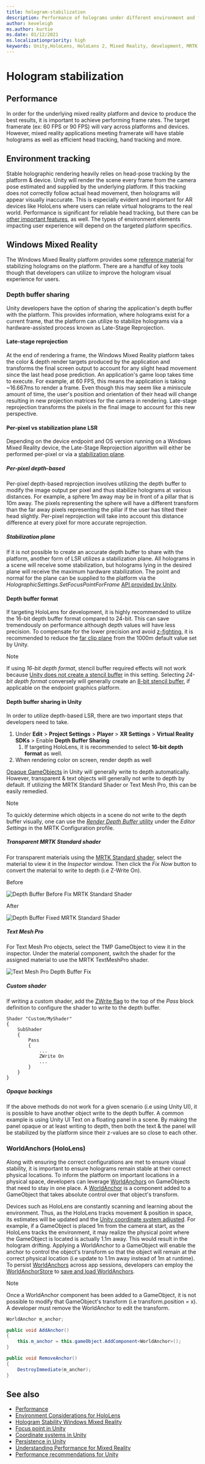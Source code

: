 ```yaml
---
title: hologram-stabilization
description: Performance of holograms under different environment and frame rate conditions.
author: keveleigh
ms.author: kurtie
ms.date: 01/12/2021
ms.localizationpriority: high
keywords: Unity,HoloLens, HoloLens 2, Mixed Reality, development, MRTK, Environment tracking, TMP,
---
```


# Hologram stabilization

## Performance

In order for the underlying mixed reality platform and device to produce the best results, it is important to achieve performing frame rates. The target framerate (ex: 60 FPS or 90 FPS) will vary across platforms and devices. However, mixed reality applications meeting framerate will have stable holograms as well as efficient head tracking, hand tracking and more.  

## Environment tracking

Stable holographic rendering heavily relies on head-pose tracking by the platform & device. Unity will render the scene every frame from the camera pose estimated and supplied by the underlying platform. If this tracking does not correctly follow actual head movement, then holograms will appear visually inaccurate. This is especially evident and important for AR devices like HoloLens where users can relate virtual holograms to the real world. Performance is significant for reliable head tracking, but there can be [other important features](https://docs.microsoft.com/windows/mixed-reality/environment-considerations-for-hololens), as well. The types of environment elements impacting user experience will depend on the targeted platform specifics.

## Windows Mixed Reality

The Windows Mixed Reality platform provides some [reference material](https://docs.microsoft.com/windows/mixed-reality/hologram-stability) for stabilizing holograms on the platform. There are a handful of key tools though that developers can utilize to improve the hologram visual experience for users.

### Depth buffer sharing

Unity developers have the option of sharing the application's depth buffer with the platform. This provides information, where holograms exist for a current frame, that the platform can utilize to stabilize holograms via a hardware-assisted process known as Late-Stage Reprojection.

#### Late-stage reprojection

At the end of rendering a frame, the Windows Mixed Reality platform takes the color & depth render targets produced by the application and transforms the final screen output to account for any slight head movement since the last head pose prediction. An application's game loop takes time to execute. For example, at 60 FPS, this means the application is taking ~16.667ms to render a frame. Even though this may seem like a miniscule amount of time, the user's position and orientation of their head will change resulting in new projection matrices for the camera in rendering. Late-stage reprojection transforms the pixels in the final image to account for this new perspective.

#### Per-pixel vs stabilization plane LSR

Depending on the device endpoint and OS version running on a Windows Mixed Reality device, the Late-Stage Reprojection algorithm will either be performed per-pixel or via a [stabilization plane](https://docs.microsoft.com/windows/mixed-reality/hologram-stability#stabilization-plane).

##### Per-pixel depth-based

Per-pixel depth-based reprojection involves utilizing the depth buffer to modify the image output per pixel and thus stabilize holograms at various distances. For example, a sphere 1m away may be in front of a pillar that is 10m away. The pixels representing the sphere will have a different transform than the far away pixels representing the pillar if the user has tilted their head slightly. Per-pixel reprojection will take into account this distance difference at every pixel for more accurate reprojection.

##### Stabilization plane

If it is not possible to create an accurate depth buffer to share with the platform, another form of LSR utilizes a stabilization plane. All holograms in a scene will receive some stabilization, but holograms lying in the desired plane will receive the maximum hardware stabilization. The point and normal for the plane can be supplied to the platform via the *HolographicSettings.SetFocusPointForFrame* [API provided by Unity](https://docs.microsoft.com/windows/mixed-reality/focus-point-in-unity).

#### Depth buffer format

If targeting HoloLens for development, it is highly recommended to utilize the 16-bit depth buffer format compared to 24-bit. This can save tremendously on performance although depth values will have less precision. To compensate for the lower precision and avoid [z-fighting](https://en.wikipedia.org/wiki/Z-fighting), it is recommended to reduce the [far clip plane](https://docs.unity3d.com/Manual/class-Camera.html) from the 1000m default value set by Unity.

> [!NOTE]
> If using *16-bit depth format*, stencil buffer required effects will not work because [Unity does not create a stencil buffer](https://docs.unity3d.com/ScriptReference/RenderTexture-depth.html) in this setting. Selecting *24-bit depth format* conversely will generally create an [8-bit stencil buffer](https://docs.unity3d.com/Manual/SL-Stencil.html), if applicable on the endpoint graphics platform.

#### Depth buffer sharing in Unity

In order to utilize depth-based LSR, there are two important steps that developers need to take.

1. Under **Edit** > **Project Settings** > **Player** > **XR Settings** > **Virtual Reality SDKs** > Enable **Depth Buffer Sharing**
    1. If targeting HoloLens, it is recommended to select **16-bit depth format** as well.
1. When rendering color on screen, render depth as well

[Opaque GameObjects](https://docs.unity3d.com/Manual/StandardShaderMaterialParameterRenderingMode.html) in Unity will generally write to depth automatically. However, transparent & text objects will generally not write to depth by default. If utilizing the MRTK Standard Shader or Text Mesh Pro, this can be easily remedied.

> [!NOTE]
> To quickly determine which objects in a scene do not write to the depth buffer visually, one can use the [*Render Depth Buffer* utility](../configuration/mixed-reality-configuration-guide.md#editor-utilities) under the *Editor Settings* in the MRTK Configuration profile.

##### Transparent MRTK Standard shader

For transparent materials using the [MRTK Standard shader](../features/rendering/MRTK-standard-shader.md), select the material to view it in the *Inspector* window. Then click the *Fix Now* button to convert the material to write to depth (i.e Z-Write On).

Before

![Depth Buffer Before Fix MRTK Standard Shader](../features/images/performance/DepthBufferFixNow_Before.PNG)

After

![Depth Buffer Fixed MRTK Standard Shader](../features/images/performance/DepthBufferFixNow_After.PNG)

##### Text Mesh Pro

For Text Mesh Pro objects, select the TMP GameObject to view it in the inspector. Under the material component, switch the shader for the assigned material to use the MRTK TextMeshPro shader.

![Text Mesh Pro Depth Buffer Fix](../features/images/performance/TextMeshPro-DepthBuffer-Fix.PNG)

##### Custom shader

If writing a custom shader, add the [ZWrite flag](https://docs.unity3d.com/Manual/SL-CullAndDepth.html) to the top of the *Pass* block definition to configure the shader to write to the depth buffer.

```
Shader "Custom/MyShader"
{
    SubShader
    {
        Pass
        {
            ...
            ZWrite On
            ...
        }
    }
}
```

##### Opaque backings

If the above methods do not work for a given scenario (i.e using Unity UI), it is possible to have another object write to the depth buffer. A common example is using Unity UI Text on a floating panel in a scene. By making the panel opaque or at least writing to depth, then both the text & the panel will be stabilized by the platform since their z-values are so close to each other.

### WorldAnchors (HoloLens)

Along with ensuring the correct configurations are met to ensure visual stability, it is important to ensure holograms remain stable at their correct physical locations. To inform the platform on important locations in a physical space, developers can leverage [WorldAnchors](https://docs.unity3d.com/ScriptReference/XR.WSA.WorldAnchor.html) on GameObjects that need to stay in one place. A [WorldAnchor](https://docs.unity3d.com/ScriptReference/XR.WSA.WorldAnchor.html) is a component added to a GameObject that takes absolute control over that object's transform.

Devices such as HoloLens are constantly scanning and learning about the environment. Thus, as the HoloLens tracks movement & position in space, its estimates will be updated and the [Unity coordinate system adjusted](https://docs.microsoft.com/windows/mixed-reality/coordinate-systems-in-unity). For example, if a GameObject is placed 1m from the camera at start, as the HoloLens tracks the environment, it may realize the physical point where the GameObject is located is actually 1.1m away. This would result in the hologram drifting. Applying a WorldAnchor to a GameObject will enable the anchor to control the object's transform so that the object will remain at the correct physical location (i.e update to 1.1m away instead of 1m at runtime). To persist [WorldAnchors](https://docs.unity3d.com/ScriptReference/XR.WSA.WorldAnchor.html) across app sessions, developers can employ the [WorldAnchorStore](https://docs.unity3d.com/ScriptReference/XR.WSA.Persistence.WorldAnchorStore.html) to [save and load WorldAnchors](https://docs.microsoft.com/windows/mixed-reality/persistence-in-unity).

> [!NOTE]
> Once a WorldAnchor component has been added to a GameObject, it is not possible to modify that GameObject's transform (i.e transform.position = x). A developer must remove the WorldAnchor to edit the transform.

```c#
WorldAnchor m_anchor;

public void AddAnchor()
{
    this.m_anchor = this.gameObject.AddComponent<WorldAnchor>();
}

public void RemoveAnchor()
{
    DestroyImmediate(m_anchor);
}
```

## See also

- [Performance](../performance/perf-getting-started.md)
- [Environment Considerations for HoloLens](https://docs.microsoft.com/windows/mixed-reality/environment-considerations-for-hololens)
- [Hologram Stability Windows Mixed Reality](https://docs.microsoft.com/windows/mixed-reality/hologram-stability)
- [Focus point in Unity](https://docs.microsoft.com/windows/mixed-reality/focus-point-in-unity)
- [Coordinate systems in Unity](https://docs.microsoft.com/windows/mixed-reality/coordinate-systems-in-unity)
- [Persistence in Unity](https://docs.microsoft.com/windows/mixed-reality/persistence-in-unity)
- [Understanding Performance for Mixed Reality](https://docs.microsoft.com/windows/mixed-reality/understanding-performance-for-mixed-reality)
- [Performance recommendations for Unity](https://docs.microsoft.com/windows/mixed-reality/performance-recommendations-for-unity)
